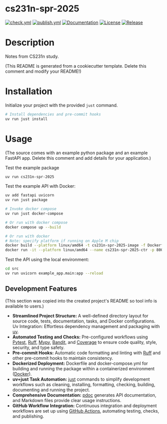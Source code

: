 # cs231n-spr-2025

[![check.yml](https://github.com/irod973/cs231n-spr-2025/actions/workflows/check.yml/badge.svg)](https://github.com/irod973/cs231n-spr-2025/actions/workflows/check.yml)
[![publish.yml](https://github.com/irod973/cs231n-spr-2025/actions/workflows/publish.yml/badge.svg)](https://github.com/irod973/cs231n-spr-2025/actions/workflows/publish.yml)
[![Documentation](https://img.shields.io/badge/documentation-available-brightgreen.svg)](https://irod973.github.io/cs231n-spr-2025/)
[![License](https://img.shields.io/github/license/irod973/cs231n-spr-2025)](https://github.com/irod973/cs231n-spr-2025/blob/main/LICENCE.txt)
[![Release](https://img.shields.io/github/v/release/irod973/cs231n-spr-2025)](https://github.com/irod973/cs231n-spr-2025/releases)

# Description

Notes from CS231n study.

(This README is generated from a cookiecutter template. Delete this comment and modify your README!)

# Installation

Initialize your project with the provided `just` command.
```bash
# Install dependencies and pre-commit hooks
uv run just install
```
# Usage

(The source comes with an example python package and an example FastAPI app. Delete this comment and add details for your application.)

Test the example package
```bash
uv run cs231n-spr-2025
```

Test the example API with Docker:
```bash
uv add fastapi uvicorn
uv run just package

# Invoke docker compose
uv run just docker-compose

# Or run with docker compose
docker compose up --build

# Or run with docker
# Note: specify platform if running on Apple M chip
docker build --platform linux/amd64 -t cs231n-spr-2025-image -f Dockerfile .
docker run -it --platform linux/amd64 --name cs231n-spr-2025-ctr -p 8000:8000 cs231n-spr-2025-image
```

Test the API using the local environment:
```bash
cd src
uv run uvicorn example_app.main:app --reload
```

## Development Features

(This section was copied into the created project's README so tool info is available to users.)

* **Streamlined Project Structure:** A well-defined directory layout for source code, tests, documentation, tasks, and Docker configurations.
Uv Integration: Effortless dependency management and packaging with [uv](https://docs.astral.sh/uv/).
* **Automated Testing and Checks:** Pre-configured workflows using [Pytest](https://docs.pytest.org/), [Ruff](https://docs.astral.sh/ruff/), [Mypy](https://mypy.readthedocs.io/), [Bandit](https://bandit.readthedocs.io/), and [Coverage](https://coverage.readthedocs.io/) to ensure code quality, style, security, and type safety.
* **Pre-commit Hooks:** Automatic code formatting and linting with [Ruff](https://docs.astral.sh/ruff/) and other pre-commit hooks to maintain consistency.
* **Dockerized Deployment:** Dockerfile and docker-compose.yml for building and running the package within a containerized environment ([Docker](https://www.docker.com/)).
* **uv+just Task Automation:** [just](https://github.com/casey/just) commands to simplify development workflows such as cleaning, installing, formatting, checking, building, documenting and running the project.
* **Comprehensive Documentation:** [pdoc](https://pdoc.dev/) generates API documentation, and Markdown files provide clear usage instructions.
* **GitHub Workflow Integration:** Continuous integration and deployment workflows are set up using [GitHub Actions](https://github.com/features/actions), automating testing, checks, and publishing.
